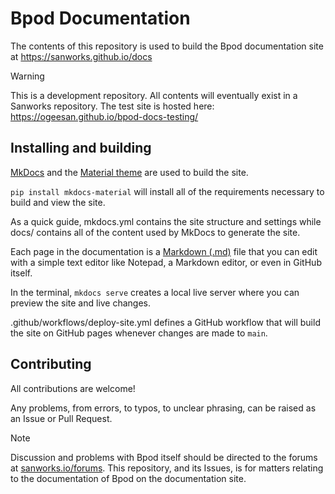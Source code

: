 # Bpod Documentation
The contents of this repository is used to build the Bpod documentation site at https://sanworks.github.io/docs

> [!WARNING]
> This is a development repository. All contents will eventually exist in a Sanworks repository. The test site is hosted here: https://ogeesan.github.io/bpod-docs-testing/

## Installing and building
[MkDocs](https://www.mkdocs.org/) and the [Material theme](https://squidfunk.github.io/mkdocs-material/) are used to build the site.

`pip install mkdocs-material` will install all of the requirements necessary to build and view the site.

As a quick guide, mkdocs.yml contains the site structure and settings while docs/ contains all of the content used by MkDocs to generate the site.

Each page in the documentation is a [Markdown (.md)](https://www.markdownguide.org/getting-started/) file that you can edit with a simple text editor like Notepad, a Markdown editor, or even in GitHub itself.

In the terminal, `mkdocs serve` creates a local live server where you can preview the site and live changes.

.github/workflows/deploy-site.yml defines a GitHub workflow that will build the site on GitHub pages whenever changes are made to `main`.

<!-- possible use of python autodoc tool in the future -->

## Contributing
All contributions are welcome!

Any problems, from errors, to typos, to unclear phrasing, can be raised as an Issue or Pull Request.

> [!NOTE]
> Discussion and problems with Bpod itself should be directed to the forums at [sanworks.io/forums](https://sanworks.io/forums/). This repository, and its Issues, is for matters relating to the documentation of Bpod on the documentation site.
